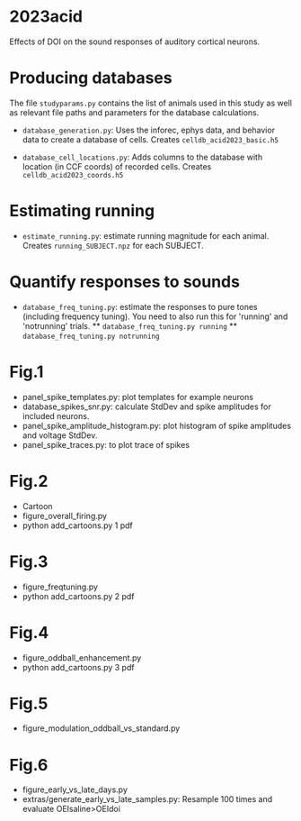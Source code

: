 # 2023acid
Effects of DOI on the sound responses of auditory cortical neurons.

# Producing databases
The file `studyparams.py` contains the list of animals used in this study as well as 
relevant file paths and parameters for the database calculations.

* `database_generation.py`: Uses the inforec, ephys data, and behavior data to create a database of cells. Creates `celldb_acid2023_basic.h5`

* `database_cell_locations.py`: Adds columns to the database with location (in CCF coords) of recorded cells. Creates `celldb_acid2023_coords.h5`

# Estimating running
* `estimate_running.py`: estimate running magnitude for each animal. Creates `running_SUBJECT.npz` for each SUBJECT.

# Quantify responses to sounds
* `database_freq_tuning.py`: estimate the responses to pure tones (including frequency tuning). You need to also run this for 'running' and 'notrunning' trials.
** `database_freq_tuning.py running`
** `database_freq_tuning.py notrunning`

# Fig.1
* panel_spike_templates.py: plot templates for example neurons
* database_spikes_snr.py: calculate StdDev and spike amplitudes for included neurons.
* panel_spike_amplitude_histogram.py: plot histogram of spike amplitudes and voltage StdDev.
* panel_spike_traces.py: to plot trace of spikes

# Fig.2
* Cartoon
* figure_overall_firing.py
* python add_cartoons.py 1 pdf

# Fig.3
* figure_freqtuning.py
* python add_cartoons.py 2 pdf

# Fig.4
* figure_oddball_enhancement.py
* python add_cartoons.py 3 pdf

# Fig.5
* figure_modulation_oddball_vs_standard.py

# Fig.6
* figure_early_vs_late_days.py
* extras/generate_early_vs_late_samples.py: Resample 100 times and evaluate OEIsaline>OEIdoi